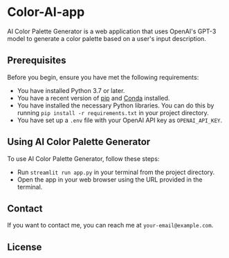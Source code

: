 # Color-AI-app
 
AI Color Palette Generator is a web application that uses OpenAI's GPT-3 model to generate a color palette based on a user's input description.

## Prerequisites

Before you begin, ensure you have met the following requirements:

- You have installed Python 3.7 or later.
- You have a recent version of [pip](https://pip.pypa.io/en/stable/installation/) and [Conda](https://docs.conda.io/projects/conda/en/latest/user-guide/install/) installed.
- You have installed the necessary Python libraries. You can do this by running `pip install -r requirements.txt` in your project directory.
- You have set up a `.env` file with your OpenAI API key as `OPENAI_API_KEY`.

## Using AI Color Palette Generator

To use AI Color Palette Generator, follow these steps:

- Run `streamlit run app.py` in your terminal from the project directory.
- Open the app in your web browser using the URL provided in the terminal.

## Contact

If you want to contact me, you can reach me at `your-email@example.com`.

## License
